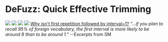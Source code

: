 # DeFuzz: Quick Effective Trimming

<img src="https://raw.githubusercontent.com/lovac42/DeFuzz/master/screenshots/defuzz.jpg" />  

<img src="https://raw.githubusercontent.com/lovac42/DeFuzz/master/screenshots/ankiDef.png" />  

<img src="https://raw.githubusercontent.com/lovac42/DeFuzz/master/screenshots/nofuzz.png" />  

<img src="https://raw.githubusercontent.com/lovac42/DeFuzz/master/screenshots/sm19.png" />  
<a href="https://www.supermemo.com/help/faq/algorithm.htm">
Why isn't first repetition followed by interval=1?</a>  
<i>"...if you plan to recall 95% of foreign vocabulary, the first interval is more likely to be around 8 than to be around 1."</i> --Excerpts from SM

